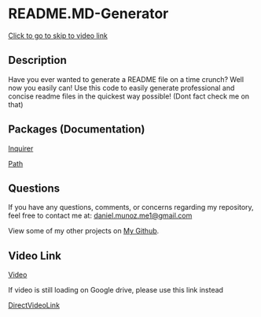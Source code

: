 # README.MD-Generator

[Click to go to skip to video link](#video-link)

## Description

Have you ever wanted to generate a README file on a time crunch? Well now you easily can! Use this code to easily generate professional and concise readme files in the quickest way possible! (Dont fact check me on that)
## Packages (Documentation)

[Inquirer](https://www.npmjs.com/package/inquirer)

[Path](https://nodejs.org/api/path.html)
## Questions

  If you have any questions, comments, or concerns regarding my repository, feel free to contact me at: daniel.munoz.me1@gmail.com

  View some of my other projects on [My Github](https://github.com/dmunoz123/).

  ## Video Link
  [Video](https://drive.google.com/file/d/1rDvufrLpvJZM31UcInQZvca1w2ZtMFTS/view?usp=sharing)

  If video is still loading on Google drive, please use this link instead

  [DirectVideoLink](https://watch.screencastify.com/v/Cdfl7PiCV90Ih6o3Wpzu)